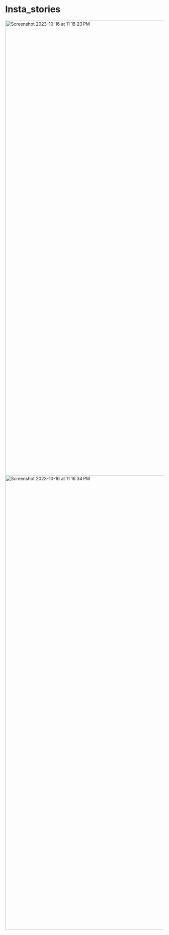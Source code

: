 # Insta_stories

<img width="1440" alt="Screenshot 2023-10-16 at 11 16 23 PM" src="https://github.com/Rohit84435/Insta_stories/assets/89899254/453f3d30-011a-4a01-8edd-2bbdc2e925b8">
<img width="1440" alt="Screenshot 2023-10-16 at 11 16 34 PM" src="https://github.com/Rohit84435/Insta_stories/assets/89899254/5fd2e322-2088-4116-b1f0-71a769191c0b">

